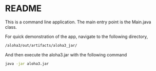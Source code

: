 # README

This is a command line application. The main entry point is the Main.java class.

For quick demonstration of the app, navigate to the following directory,

```bash
/aloha3/out/artifacts/aloha3_jar/
```
And then execute the aloha3.jar with the following command

```bash
java -jar aloha3.jar
```
